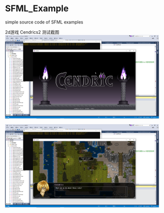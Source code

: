 # SFML_Example
simple source code of SFML examples


2d游戏 Cendrics2 测试截图
![这里随便写文字](https://github.com/clw5180/SFML_Example/blob/master/1.png)  

![这里随便写文字](https://github.com/clw5180/SFML_Example/blob/master/2.png)  
